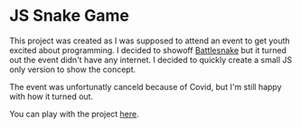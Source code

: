 # JS Snake Game

This project was created as I was supposed to attend an event to get youth excited about programming. I decided to showoff [Battlesnake](https://play.battlesnake.com/) but it turned out the event didn't have any internet. I decided to quickly create a small JS only version to show the concept.

The event was unfortunatly canceld because of Covid, but I'm still happy with how it turned out.

You can play with the project [here](https://jlarminay.github.io/JS-Snake-Game/).
